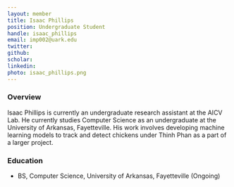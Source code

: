```yaml
---
layout: member
title: Isaac Phillips
position: Undergraduate Student
handle: isaac_phillips
email: imp002@uark.edu
twitter:
github: 
scholar: 
linkedin: 
photo: isaac_phillips.png
---
```


### Overview
Isaac Phillips is currently an undergraduate research assistant at the AICV Lab. He currently studies Computer Science as an undergraduate at the University of Arkansas, Fayetteville. His work involves developing machine learning models to track and detect chickens under Thinh Phan as a part of a larger project.

### Education
- BS, Computer Science, University of Arkansas, Fayetteville (Ongoing)
